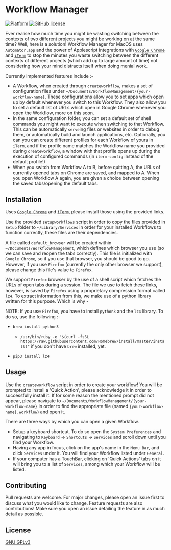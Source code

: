 # Workflow Manager
 [![Platform](https://img.shields.io/badge/platform-osx-lightgrey.svg)](https://en.wikipedia.org/wiki/MacOS) [![GitHub license](https://img.shields.io/github/license/ishammahajan/workflow-manager-macos.svg)](https://github.com/ishammahajan/workflow-manager-macos/blob/master/LICENSE)

Ever realise how much time you might be wasting switching between the contexts of two different projects you might be working on at the same time? Well, here is a solution! Workflow Manager for MacOS uses `Automator.app` and the power of Applescript integrations with [`Google Chrome`](https://www.google.com/chrome/) and [`iTerm`](https://www.iterm2.com/) to stop the minutes you waste switching between the different contexts of different projects (which add up to large amount of time) not considering how your mind distracts itself when doing menial work.

Currently implemented features include :-
- A Workflow, when created through `createworkflow`, makes a set of configuration files under `~/Documents/WorkflowManagement/{your-workflow-name}`. These configurations allow you to set apps which open up by default whenever you switch to this Workflow. They also allow you to set a default list of URLs which open in Google Chrome whenever you open the Workflow, more on this soon.
- In the same configuration folder, you can set a default set of shell commands you might want to execute when switching to that Workflow. This can be automatically `serve`ing files or websites in order to debug them, or automatically build and launch applications, etc. Optionally, you can you can create different profiles for each Workflow of yours in `iTerm`, and if the profile name matches the Workflow name you provided during `createworkflow`, a window with that profile opens up during the execution of configured commands (in `iterm-config` instead of the default profile!)
- When you switch from Workflow A to B, before quitting A, the URLs of currently opened tabs on Chrome are saved, and mapped to A. When you open Workflow A again, you are given a choice between opening the saved tabs/opening the default tabs.

## Installation

Uses [`Google Chrome`](https://www.google.com/chrome/) and [`iTerm`](https://www.iterm2.com/), please install those using the provided links.

Use the provided `setupworkflows` script in order to copy the files provided in `Setup` folder to `~/Library/Services` in order for your installed Workflows to function correctly, these files are their dependencies.

A file called `default_browser` will be created within `~/Documents/WorkflowManagement`, which defines which browser you use (so we can save and reopen the tabs correctly). This file is initialized with `Google Chrome`, so if you use that browser, you should be good to go. However, if you use `Firefox` (currently the only other browser we support), please change this file's value to `Firefox`.

We support `Firefox` browser by the use of a shell script which fetches the URLs of open tabs during a session. The file we use to fetch these links, however, is saved by `Firefox` using a proprietary compression format called `lz4`. To extract information from this, we make use of a python library written for this purpose. Which is why -

NOTE: If you use `Firefox`, you have to install `python3` and the `lz4` library. To do so, use the following :-

- `brew install python3`
  - `/usr/bin/ruby -e "$(curl -fsSL https://raw.githubusercontent.com/Homebrew/install/master/install)"` if you don't have `brew` installed, yet.

- `pip3 install lz4`

## Usage

Use the `createworkflow` script in order to create your workflow! You will be prompted to install a 'Quick Action', please acknowledge it in order to successfully install it. If for some reason the mentioned prompt did not appear, please navigate to `~/Documents/WorkflowManagement/{your-workflow-name}` in order to find the appropriate file (named `{your-workflow-name}.workflow`) and open it.

There are three ways by which you can open a given Workflow.

- Setup a keyboard shortcut. To do so open the `System Preferences` and navigating to `Keyboard` &rarr; `Shortcuts` &rarr; `Services` and scroll down until you find your Workflow.
- Having any app in focus, click on the app's name in the `Menu Bar`, and click `Services` under it. You will find your Workflow listed under `General`.
- If your computer has a TouchBar, clicking on 'Quick Actions' tabs on it will bring you to a list of `Services`, among which your Workflow will be listed.

## Contributing

Pull requests are welcome. For major changes, please open an issue first to discuss what you would like to change.
Feature requests are also contributions! Make sure you open an issue detailing the feature in as much detail as possible.

## License
[GNU GPLv3](https://choosealicense.com/licenses/gpl-3.0/)
